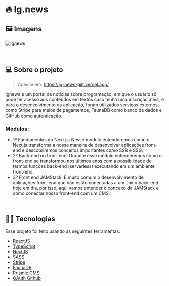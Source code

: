 # 🔥 Ig.news

## 🖼 Imagens
![ignews](https://user-images.githubusercontent.com/70612836/125395811-0be8ec80-e382-11eb-94b8-9ce0af456e7b.png)

&nbsp;

## 💻 Sobre o projeto
> Acesse em: https://ig-news-gilt.vercel.app/

 Ignews é um portal de notícias sobre programação, em que o usuário só pode ter acesso aos conteúdos em textos caso tenha uma inscrição ativa, e para o desenvolvimento da aplicação, foram utilizados serviços externos, como Stripe para meios de pagamentos, FaunaDB como banco de dados e GitHub como autenticação. 
 
### Módulos: 
 - 1º Fundamentos do Next.js: Nesse módulo entenderemos como o Next.js transforma a nossa maneira de desenvolver aplicações front-end e descobriremos conceitos importantes como SSR e SSG.
 - 2º Back-end no front-end: Durante esse módulo entenderemos como o front-end se transformou nos últimos anos com a possibilidade de termos funções back-end (serverless) executando em um ambiente front-end.
 - 3º Front end JAMStack: É muito comum o desenvolvimento de aplicações front-end que não estão conectadas a um único back-end hoje em dia, por isso, aqui vamos entender o conceito de JAMStack e como conectar nosso front-end com um CMS.

&nbsp;

## 👨‍💻 Tecnologias 
Esse projeto foi feito usando as seguintes ferramentas: 
- [ReactJS](https://reactjs.org)
- [TypeScript](https://www.typescriptlang.org/)
- [NextJS](https://nextjs.org/)
- [SASS](https://sass-lang.com/)
- [Stripe](https://stripe.com/br)
- [FaunaDB](https://fauna.com/)
- [Prismic CMS](https://prismic.io/)
- [OAuth Github](https://docs.github.com/en/developers/apps/building-oauth-apps/authorizing-oauth-apps)

